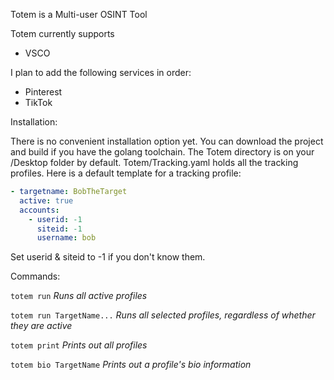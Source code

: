 Totem is a Multi-user OSINT Tool

Totem currently supports
- VSCO

I plan to add the following services in order:
- Pinterest
- TikTok

Installation:

There is no convenient installation option yet. You can download the project and build if you have the golang toolchain. The Totem directory is on your /Desktop folder by default.
Totem/Tracking.yaml holds all the tracking profiles. Here is a default template for a tracking profile:

```yaml
- targetname: BobTheTarget
  active: true
  accounts:
    - userid: -1
      siteid: -1
      username: bob
```

Set userid & siteid to -1 if you don't know them. 

Commands:

`totem run` *Runs all active profiles*

`totem run TargetName...`  *Runs all selected profiles, regardless of whether they are active*

`totem print` *Prints out all profiles*

`totem bio TargetName` *Prints out a profile's bio information*
